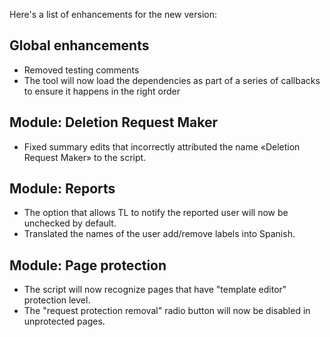 Here's a list of enhancements for the new version:

## Global enhancements

* Removed testing comments
* The tool will now load the dependencies as part of a series of callbacks to ensure it happens in the right order

## Module: Deletion Request Maker

* Fixed summary edits that incorrectly attributed the name «Deletion Request Maker» to the script.

## Module: Reports

* The option that allows TL to notify the reported user will now be unchecked by default.
* Translated the names of the user add/remove labels into Spanish.

## Module: Page protection

* The script will now recognize pages that have "template editor" protection level.
* The "request protection removal" radio button will now be disabled in unprotected pages.